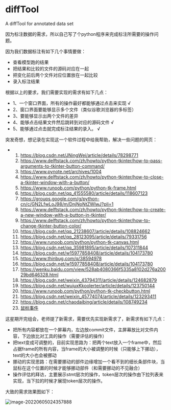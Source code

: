 # diffTool
A diffTool for annotated data set

因为标注数据的需求，所以自己写了个python程序来完成标注所需要的操作问题。

因为我们数据标注有如下几个事情要做：

- 查看模型跑的结果
- 把结果和比较的文件的源码对应在一起
- 把变化前后两个文件对应位置放在一起比较
- 录入标注结果

根据以上的要求，我们需要实现的需求有如下几点：

- 1、一个窗口界面，所有的操作最好都能够通过点击来实现 √
- 2、窗口界面要能够显示多个文件（类似谷歌浏览器的多标签）
- 3、要能够显示出两个文件的差异
- 4、能够点击结果文件然后跳转到对应的源码文件 √
- 5、能够通过点击就完成标注结果的录入。 √





突发奇想，想记录在实现这一个软件过程中给我帮助，解决一些问题的网页：

- 1. https://blog.csdn.net/JNingWei/article/details/78298771
  2. https://www.delftstack.com/zh/howto/python-tkinter/how-to-pass-arguments-to-tkinter-button-command/
  3. https://www.pynote.net/archives/1004
  4. https://www.delftstack.com/zh/howto/python-tkinter/how-to-close-a-tkinter-window-with-a-button/
  5. https://www.runoob.com/python/python-tk-frame.html
  6. https://blog.csdn.net/qq_41555580/article/details/118607123
  7. https://groups.google.com/g/python-cn/c/GN2LfwLoJ98/m/DnjNoNtZWIwJ?pli=1
  8. https://www.delftstack.com/zh/howto/python-tkinter/how-to-create-a-new-window-with-a-button-in-tkinter/
  9. https://www.delftstack.com/zh/howto/python-tkinter/how-to-change-tkinter-button-color/
  10. https://blog.csdn.net/qq_21238607/article/details/108824662
  11. https://blog.csdn.net/qq_28123095/article/details/79331756
  12. https://www.runoob.com/python/python-tk-canvas.html
  13. https://blog.csdn.net/qq_35981895/article/details/107311844
  14. https://blog.csdn.net/w15977858408/article/details/104173780
  15. https://www.thinbug.com/q/38594978
  16. https://blog.csdn.net/w15977858408/article/details/104173780
  17. https://wenku.baidu.com/view/528ab4080366f5335a8102d276a20029bd646328.html
  18. https://blog.csdn.net/weixin_43794311/article/details/124682879
  19. https://blog.csdn.net/wujuxKkoolerter/article/details/123750144
  20. https://www.runoob.com/python/python-tk-checkbutton.html
  21. https://blog.csdn.net/weixin_45774074/article/details/123293411
  22. https://blog.csdn.net/chaodaibing/article/details/108749234
  23. [鼠标事件](https://blog.csdn.net/qq_44168690/article/details/104882776)

这星期开完组会，老师提了新需求，需要优先实现新需求了，新需求有如下几点：

- 把所有内容都放在一个屏幕内，左边放commit文件，主屏幕放比对文件内容，下边放比对工具的操作（需要评估的操作）
- 把text变成可调整的，目前实现思路为：把两个text放入一个frame中，然后占据frame的所有内容，当frame的大小被调整的时候（只能够上下挪动），text的大小也会被挪动
- 挪动的实现思路：在需要挪动的部件边缘增加一个看不到的细长条部件块，当鼠标在这个位置的时候才能够挪动部件（和需要挪动的不见融合）
- 操作评估的拜访，主要展示stmt层次的操作，token层次的操作由下拉列表来实现，当下拉的时候才展现token层次的操作。

大致的需求效果图如下：

![image-20220605024357888](C:\Users\10622\AppData\Roaming\Typora\typora-user-images\image-20220605024357888.png)